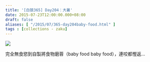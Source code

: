 ```yaml
---
title: '[白狼365] Day204：大暑'
date: 2015-07-23T12:00:00.000+08:00
draft: false
aliases: [ "/2015/07/365-day204baby-food.html" ]
tags : [collections - zaku]
---
```


![](/images/zaku204.jpg)

完全無食慾到自製將食物磨蓉（baby food baby food），連咬都慳返...
